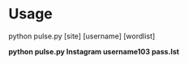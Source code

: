 # Usage
python pulse.py [site] [username] [wordlist]

**python pulse.py Instagram username103 pass.lst**
